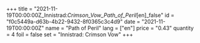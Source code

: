+++
title = "2021-11-19T00:00:00Z_Innistrad:_Crimson_Vow_Path_of_Peril_[en]_false"
id = "f0c5449a-d63b-4b22-9432-8f0365c3c4d9"
date = "2021-11-19T00:00:00Z"
name = "Path of Peril"
lang = ["en"]
price = "0.43"
quantity = 4
foil = false
set = "Innistrad: Crimson Vow"
+++
